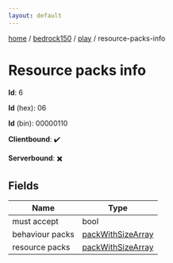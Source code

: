 ```yaml
---
layout: default
---
```


[home](/)  /  [bedrock150](/protocol/bedrock150)  /  [play](/protocol/bedrock150/play)  /  resource-packs-info

# Resource packs info

**Id**: 6

**Id** (hex): 06

**Id** (bin): 00000110

**Clientbound**: ✔️

**Serverbound**: ✖️

## Fields

Name | Type
---|---
must accept | bool
behaviour packs | [packWithSizeArray](/protocol/bedrock150/arrays)
resource packs | [packWithSizeArray](/protocol/bedrock150/arrays)

